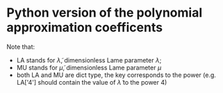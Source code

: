 # Python version of the polynomial approximation coefficents

Note that:
* LA stands for $\tilde{\lambda}$, dimensionless Lame parameter $\lambda$;
* MU stands for $\tilde{\mu}$, dimensionless Lame parameter $\mu$
* both LA and MU are dict type, the key corresponds to the power (e.g. LA['4'] should contain the value of $\tilde{\lambda}$ to the power 4)
